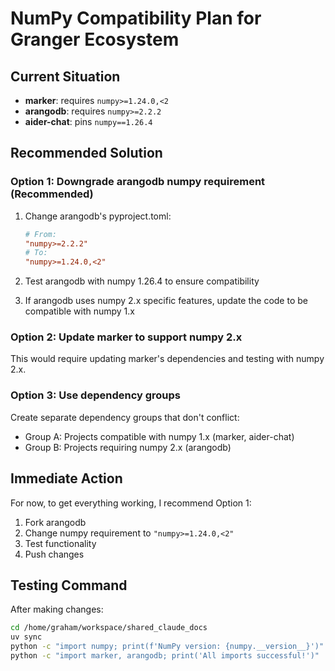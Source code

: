 # NumPy Compatibility Plan for Granger Ecosystem

## Current Situation

- **marker**: requires `numpy>=1.24.0,<2`
- **arangodb**: requires `numpy>=2.2.2`
- **aider-chat**: pins `numpy==1.26.4`

## Recommended Solution

### Option 1: Downgrade arangodb numpy requirement (Recommended)

1. Change arangodb's pyproject.toml:
   ```toml
   # From:
   "numpy>=2.2.2"
   # To:
   "numpy>=1.24.0,<2"
   ```

2. Test arangodb with numpy 1.26.4 to ensure compatibility

3. If arangodb uses numpy 2.x specific features, update the code to be compatible with numpy 1.x

### Option 2: Update marker to support numpy 2.x

This would require updating marker's dependencies and testing with numpy 2.x.

### Option 3: Use dependency groups

Create separate dependency groups that don't conflict:
- Group A: Projects compatible with numpy 1.x (marker, aider-chat)
- Group B: Projects requiring numpy 2.x (arangodb)

## Immediate Action

For now, to get everything working, I recommend Option 1:

1. Fork arangodb
2. Change numpy requirement to `"numpy>=1.24.0,<2"`
3. Test functionality
4. Push changes

## Testing Command

After making changes:
```bash
cd /home/graham/workspace/shared_claude_docs
uv sync
python -c "import numpy; print(f'NumPy version: {numpy.__version__}')"
python -c "import marker, arangodb; print('All imports successful!')"
```